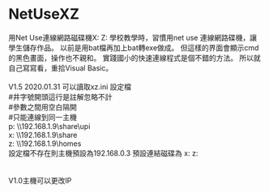 # NetUseXZ
用Net Use連線網路磁碟機X: Z:
學校教學時，習慣用net use 連線網路碟機，讓學生儲存作品。
以前是用bat檔再加上bat轉exe做成。
但這樣的界面會顯示cmd的黑色畫面，操作也不親和。
實踐國小的快速連線程式是個不錯的方法。
所以就自己寫寫看，重拾Visual Basic。
<br>
<br>
V1.5 2020.01.31 可以讀取xz.ini 設定檔<br>
#井字號開頭這行是註解忽略不計<br>
#參數之間用空白隔開<br>
#只能連線到同一主機<br>
p: \\\192.168.1.9\share\upi<br>
x: \\\192.168.1.9\share<br>
z: \\\192.168.1.9\homes<br>
設定檔不存在則主機預設為192.168.0.3 預設連結磁碟為 x: z:<br>
<br>
<br>
V1.0主機可以更改IP<br>
